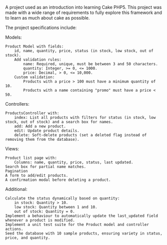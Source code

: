 A project used as an introduction into learning Cake PHP5.
This project was made with a wide range of requirements to fully explore this framework and to learn as much about cake as possible.


The project specifications include:


Models:

    Product Model with fields:
        id, name, quantity, price, status (in stock, low stock, out of stock).
        Add validation rules:
            name: Required, unique, must be between 3 and 50 characters.
            quantity: Integer, >= 0, <= 1000.
            price: Decimal, > 0, <= 10,000.
        Custom validation:
            Products with a price > 100 must have a minimum quantity of 10.
            Products with a name containing "promo" must have a price < 50.
Controllers:

    ProductsController with:
        index: List all products with filters for status (in stock, low stock, out of stock) and a search box for names.
        add: Add a new product.
        edit: Update product details.
        delete: Soft-delete products (set a deleted flag instead of removing them from the database).
Views:

    Product list page with:
        Columns: name, quantity, price, status, last updated.
    Search box for partial name matches.
    Pagination
    A form to add/edit products.
    A confirmation modal before deleting a product. 
Additional:

    Calculate the status dynamically based on quantity:
        in stock: Quantity > 10.
        low stock: Quantity between 1 and 10.
        out of stock: Quantity = 0.
    Implement a behaviour to automatically update the last_updated field whenever a product is modified. 
    Implement a unit test suite for the Product model and controller actions.
    Seed the database with 10 sample products, ensuring variety in status, price, and quantity.
